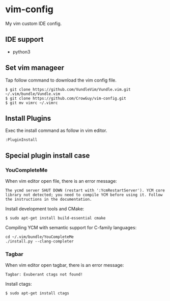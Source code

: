 # vim-config
My vim custom IDE config.

## IDE support
- python3

## Set vim manageer 
Tap follow command to download the vim config file.
```
$ git clone https://github.com/VundleVim/Vundle.vim.git ~/.vim/bundle/Vundle.vim
$ git clone https://github.com/CrowGuy/vim-config.git 
$ git mv vimrc ~/.vimrc
```
## Install Plugins
Exec the install command as follow in vim editor.
```
:PluginInstall
```

## Special plugin install case

### YouCompleteMe
When vim editor open file, there is an error message:
```
The ycmd server SHUT DOWN (restart with ':YcmRestartServer'). YCM core library not detected; you need to compile YCM before using it. Follow the instructions in the documentation.
```

Install development tools and CMake:
```
$ sudo apt-get install build-essential cmake
```
Compiling YCM with semantic support for C-family languages:
```
cd ~/.vim/bundle/YouCompleteMe
./install.py --clang-completer
```

### Tagbar
When vim editor open tagbar, there is an error message:
```
Tagbar: Exuberant ctags not found!

```

Install ctags:
```
$ sudo apt-get install ctags
```
